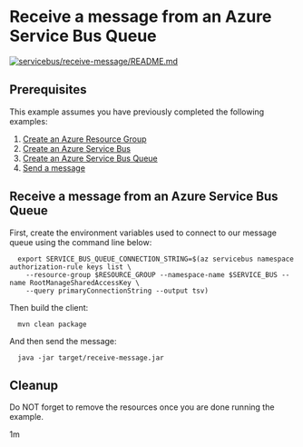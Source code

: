 
# Receive a message from an Azure Service Bus Queue

[![servicebus/receive-message/README.md](https://github.com/Azure-Samples/java-on-azure-examples/actions/workflows/servicebus_receive-message_README_md.yml/badge.svg)](https://github.com/Azure-Samples/java-on-azure-examples/actions/workflows/servicebus_receive-message_README_md.yml)

## Prerequisites

This example assumes you have previously completed the following examples:

1. [Create an Azure Resource Group](../../group/create/README.md)
1. [Create an Azure Service Bus](../create/README.md)
1. [Create an Azure Service Bus Queue](../create-queue/README.md)
1. [Send a message](../send-message/README.md)

## Receive a message from an Azure Service Bus Queue

<!-- workflow.cron(0 3 * * 5) -->
<!-- workflow.include(../send-message/README.md) -->

First, create the environment variables used to connect to our message queue
using the command line below:


```shell
  export SERVICE_BUS_QUEUE_CONNECTION_STRING=$(az servicebus namespace authorization-rule keys list \
    --resource-group $RESOURCE_GROUP --namespace-name $SERVICE_BUS --name RootManageSharedAccessKey \
    --query primaryConnectionString --output tsv)
```

<!-- workflow.run()
  
  cd servicebus/receive-message

  -->

Then build the client:

```shell
  mvn clean package
```

And then send the message:

```shell
  java -jar target/receive-message.jar
```

<!-- workflow.run()

  cd ../..

  -->

<!-- workflow.directOnly() 

  export RESULT=$(az servicebus queue show --resource-group $RESOURCE_GROUP --namespace $SERVICE_BUS --name $SERVICE_BUS_QUEUE --query countDetails.activeMessageCount --output tsv)
  az group delete --name $RESOURCE_GROUP --yes || true
  if [[ "$RESULT" != "0" ]]; then
    exit 1
  fi

  -->

## Cleanup

Do NOT forget to remove the resources once you are done running the example.

1m
